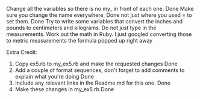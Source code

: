 Change all the variables so there is no my_ in front of each one. Done
Make sure you change the name everywhere, Done
not just where you used = to set them. Done
Try to write some variables that convert the inches and pounds to centimeters and kilograms.
Do not just type in the measurements. Work out the math in Ruby.
I just googled converting those to metric measurements the formula popped up right away 

Extra Credit:
1) Copy ex5.rb to my_ex5.rb and make the requested changes Done
2) Add a couple of format sequences, 
don't forget to add comments to explain what you're doing Done
3) Include any relevant links in the Readme.md for this one. Done
4) Make these changes in my_ex5.rb Done
